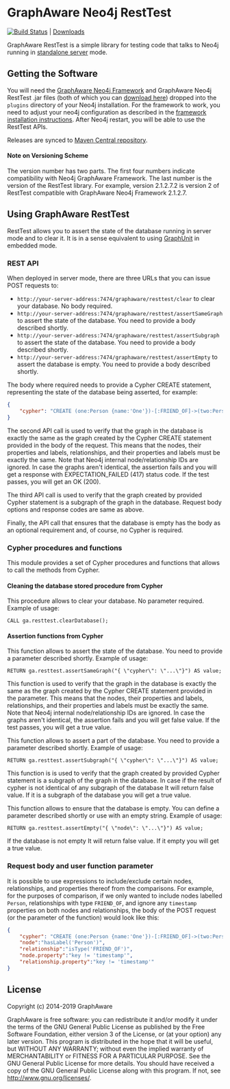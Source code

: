 GraphAware Neo4j RestTest
=========================

[![Build Status](https://travis-ci.org/graphaware/neo4j-resttest.png)](https://travis-ci.org/graphaware/neo4j-resttest) | <a href="http://graphaware.com/downloads/" target="_blank">Downloads</a>

GraphAware RestTest is a simple library for testing code that talks to Neo4j running in <a href="http://docs.neo4j.org/chunked/stable/server-installation.html" target="_blank">standalone server</a> mode.

Getting the Software
--------------------

You will need the <a href="https://github.com/graphaware/neo4j-framework" target="_blank">GraphAware Neo4j Framework</a> and GraphAware Neo4j RestTest .jar files (both of which you can <a href="http://graphaware.com/downloads/" target="_blank">download here</a>) dropped
into the `plugins` directory of your Neo4j installation.
For the framework to work, you need to adjust your neo4j configuration as described in the <a href="https://github.com/graphaware/neo4j-framework#server-mode">framework installation instructions</a>.
After Neo4j restart, you will be able to use the RestTest APIs.

Releases are synced to <a href="http://search.maven.org/#search%7Cga%7C1%7Ca%3A%22resttest%22" target="_blank">Maven Central repository</a>.

#### Note on Versioning Scheme

The version number has two parts. The first four numbers indicate compatibility with Neo4j GraphAware Framework.
 The last number is the version of the RestTest library. For example, version 2.1.2.7.2 is version 2 of RestTest
 compatible with GraphAware Neo4j Framework 2.1.2.7.

Using GraphAware RestTest
-------------------------

RestTest allows you to assert the state of the database running in server mode and to clear it. It is in a sense equivalent
to using <a href="http://graphaware.com/neo4j/2014/05/29/graph-unit-neo4j-unit-testing.html" target="_blank">GraphUnit</a> in
embedded mode.

### REST API

When deployed in server mode, there are three URLs that you can issue POST requests to:
* `http://your-server-address:7474/graphaware/resttest/clear` to clear your database. No body required.
* `http://your-server-address:7474/graphaware/resttest/assertSameGraph` to assert the state of the database. You need to provide a body described shortly.
* `http://your-server-address:7474/graphaware/resttest/assertSubgraph` to assert the state of the database. You need to provide a body described shortly.
* `http://your-server-address:7474/graphaware/resttest/assertEmpty` to assert the database is empty. You need to provide a body described shortly.

The body where required needs to provide a Cypher CREATE statement, representing the state of the database being asserted,
for example:

```json
{
    "cypher": "CREATE (one:Person {name:'One'})-[:FRIEND_OF]->(two:Person {name:'Two'})"
}
```

The second API call is used to verify that the graph in the database is exactly the same as the graph created by the Cypher
CREATE statement provided in the body of the request. This means that the nodes, their properties and labels, relationships,
and their properties and labels must be exactly the same. Note that Neo4j internal node/relationship IDs are ignored.
In case the graphs aren't identical, the assertion fails and you will get a response with EXPECTATION_FAILED (417) status code.
If the test passes, you will get an OK (200).

The third API call is used to verify that the graph created by provided Cypher statement is a subgraph of the graph in the database.
Request body options and response codes are same as above.

Finally, the API call that ensures that the database is empty has the body as an optional requirement and, of course,
no Cypher is required.

### Cypher procedures and functions

This module provides a set of Cypher procedures and functions that allows to call the methods from Cypher.

#### Cleaning the database stored procedure from Cypher

This procedure allows to clear your database. No parameter required. 
Example of usage:
```
CALL ga.resttest.clearDatabase();
``` 
#### Assertion functions from Cypher

This function allows to assert the state of the database. You need to provide a parameter described shortly. 
Example of usage:
```
RETURN ga.resttest.assertSameGraph("{ \"cypher\": \"...\"}") AS value;
```
This function is used to verify that the graph in the database is exactly the same as the graph created by the Cypher CREATE statement provided in the parameter. This means that the nodes, their properties and labels, relationships, and their properties and labels must be exactly the same. Note that Neo4j internal node/relationship IDs are ignored.
In case the graphs aren't identical, the assertion fails and you will get false value. If the test passes, you will get a true value.

This function allows to assert a part of the database. You need to provide a parameter described shortly. 
Example of usage:
```
RETURN ga.resttest.assertSubgraph("{ \"cypher\": \"...\"}") AS value;
```
This function is  is used to verify that the graph created by provided Cypher statement is a subgraph of the graph in the database.
In case if the result of cypher is not identical of any subgraph of the database It will return false value. If it is a subgraph of the database you will get a true value.

This function allows to ensure that the database is empty. You can define a parameter described shortly or use with an empty string. 
Example of usage:
```
RETURN ga.resttest.assertEmpty("{ \"node\": \"...\"}") AS value;
```
If the database is not empty It will return false value. If it empty you will get a true value.


### Request body and user function parameter 

It is possible to use expressions to include/exclude certain nodes, relationships, and properties thereof from the comparisons.
For example, for the purposes of comparison, if we only wanted to include nodes labelled `Person`, relationships with type `FRIEND_OF`, and ignore any
`timestamp` properties on both nodes and relationships, the body of the POST request (or the parameter of the function) would look like this:

```json
{
    "cypher": "CREATE (one:Person {name:'One'})-[:FRIEND_OF]->(two:Person {name:'Two'})",
    "node":"hasLabel('Person')",
    "relationship":"isType('FRIEND_OF')",
    "node.property":"key != 'timestamp'",
    "relationship.property":"key != 'timestamp'"
}
```


License
-------

Copyright (c) 2014-2019 GraphAware

GraphAware is free software: you can redistribute it and/or modify it under the terms of the GNU General Public License
as published by the Free Software Foundation, either version 3 of the License, or (at your option) any later version.
This program is distributed in the hope that it will be useful, but WITHOUT ANY WARRANTY; without even the implied
warranty of MERCHANTABILITY or FITNESS FOR A PARTICULAR PURPOSE. See the GNU General Public License for more details.
You should have received a copy of the GNU General Public License along with this program.
If not, see <http://www.gnu.org/licenses/>.
